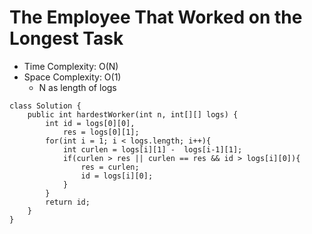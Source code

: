 # The Employee That Worked on the Longest Task

- Time Complexity: O(N)
- Space Complexity: O(1)
  - N as length of logs

```
class Solution {
    public int hardestWorker(int n, int[][] logs) {
        int id = logs[0][0],
            res = logs[0][1];
        for(int i = 1; i < logs.length; i++){
            int curlen = logs[i][1] -  logs[i-1][1];
            if(curlen > res || curlen == res && id > logs[i][0]){
                res = curlen;
                id = logs[i][0];
            }
        }
        return id;
    }
}
```
